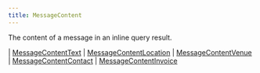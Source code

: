 ```yaml
---
title: MessageContent
---
```


The content of a message in an inline query result.

<div class="font-mono whitespace-pre"><span class="opacity-50">| </span><a href="/gh/types/messagecontenttext"  >MessageContentText</a><span class="opacity-50">
| </span><a href="/gh/types/messagecontentlocation"  >MessageContentLocation</a><span class="opacity-50">
| </span><a href="/gh/types/messagecontentvenue"  >MessageContentVenue</a><span class="opacity-50">
| </span><a href="/gh/types/messagecontentcontact"  >MessageContentContact</a><span class="opacity-50">
| </span><a href="/gh/types/messagecontentinvoice"  >MessageContentInvoice</a></div>

